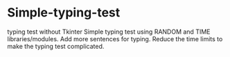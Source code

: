 # Simple-typing-test
typing test without Tkinter
Simple typing test using RANDOM and TIME libraries/modules. 
Add more sentences for typing.
Reduce the time limits to make the typing test complicated.
